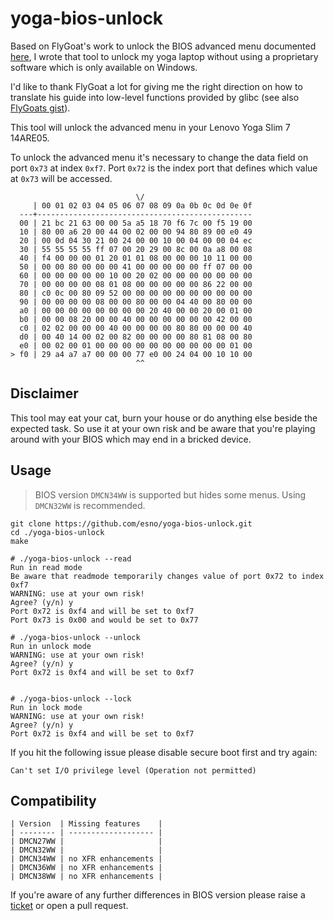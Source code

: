 # yoga-bios-unlock

Based on FlyGoat's work to unlock the BIOS advanced menu documented [here](https://zhuanlan.zhihu.com/p/184982689),
I wrote that tool to unlock my yoga laptop without using a proprietary software which is only available on Windows.

I'd like to thank FlyGoat a lot for giving me the right direction on how to translate his guide into low-level functions
provided by glibc (see also [FlyGoats gist](https://gist.github.com/FlyGoat/5f0dba5b5ccc1b6ab73023489e1e989a)).

This tool will unlock the advanced menu in your Lenovo Yoga Slim 7 14ARE05.

To unlock the advanced menu it's necessary to change the data field on port `0x73` at index `0xf7`.
Port `0x72` is the index port that defines which value at `0x73` will be accessed.

                                \/
         | 00 01 02 03 04 05 06 07 08 09 0a 0b 0c 0d 0e 0f
      ---+------------------------------------------------
      00 | 21 bc 21 63 00 00 5a a5 18 70 f6 7c 00 f5 19 00
      10 | 80 00 a6 20 00 44 00 02 00 00 94 80 89 00 e0 49
      20 | 00 0d 04 30 21 00 24 00 00 10 00 04 00 00 04 ec
      30 | 55 55 55 55 ff 07 00 20 29 00 8c 00 0a a8 00 08
      40 | f4 00 00 00 01 20 01 01 08 00 00 00 10 11 00 00
      50 | 00 00 80 00 00 00 41 00 00 00 00 00 ff 07 00 00
      60 | 00 00 00 00 00 10 00 20 02 00 00 00 00 00 00 00
      70 | 00 00 00 00 08 01 08 00 00 00 00 00 86 22 00 00
      80 | c0 0c 00 80 09 52 00 00 00 00 00 00 00 00 00 00
      90 | 00 00 00 00 08 00 00 80 00 00 04 40 00 80 00 00
      a0 | 00 00 00 00 00 00 00 00 20 40 00 00 20 00 01 00
      b0 | 00 00 08 20 00 00 40 00 00 00 00 00 00 42 00 00
      c0 | 02 02 00 00 00 40 00 00 00 00 80 80 00 00 00 40
      d0 | 00 40 14 00 02 00 82 00 00 00 00 80 81 08 00 80
      e0 | 00 02 00 01 00 00 00 00 00 00 00 00 00 00 01 00
    > f0 | 29 a4 a7 a7 00 00 00 77 e0 00 24 04 00 10 10 00
                                ^^

## Disclaimer

This tool may eat your cat, burn your house or do anything else beside the expected task.
So use it at your own risk and be aware that you're playing around with your BIOS which may end in a bricked device.

## Usage

> BIOS version `DMCN34WW` is supported but hides some menus.
> Using `DMCN32WW` is recommended.

    git clone https://github.com/esno/yoga-bios-unlock.git
    cd ./yoga-bios-unlock
    make

    # ./yoga-bios-unlock --read
    Run in read mode
    Be aware that readmode temporarily changes value of port 0x72 to index 0xf7
    WARNING: use at your own risk!
    Agree? (y/n) y
    Port 0x72 is 0xf4 and will be set to 0xf7
    Port 0x73 is 0x00 and would be set to 0x77

    # ./yoga-bios-unlock --unlock
    Run in unlock mode
    WARNING: use at your own risk!
    Agree? (y/n) y
    Port 0x72 is 0xf4 and will be set to 0xf7


    # ./yoga-bios-unlock --lock
    Run in lock mode
    WARNING: use at your own risk!
    Agree? (y/n) y
    Port 0x72 is 0xf4 and will be set to 0xf7

If you hit the following issue please disable secure boot first and try again:

    Can't set I/O privilege level (Operation not permitted)

## Compatibility

    | Version  | Missing features    |
    | -------- | ------------------- |
    | DMCN27WW |                     |
    | DMCN32WW |                     |
    | DMCN34WW | no XFR enhancements |
    | DMCN36WW | no XFR enhancements |
    | DMCN38WW | no XFR enhancements |

If you're aware of any further differences in BIOS version please raise a [ticket](https://github.com/esno/yoga-bios-unlock/issues/new)
or open a pull request.
